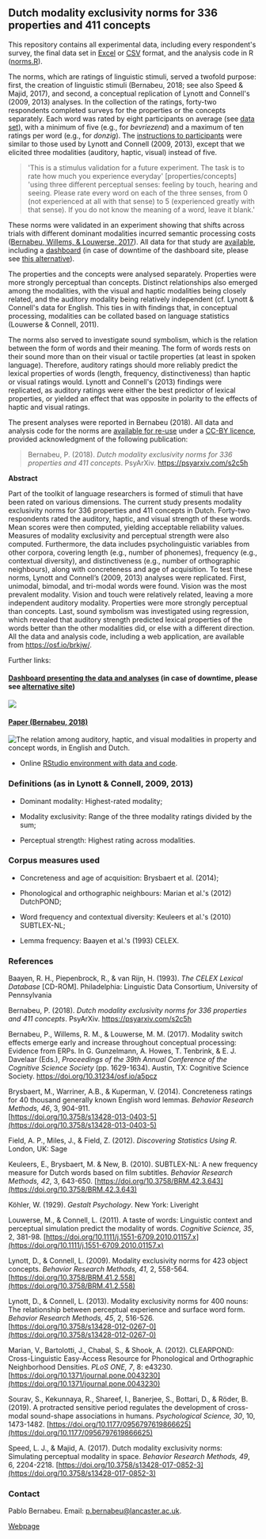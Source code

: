 ## Dutch modality exclusivity norms for 336 properties and 411 concepts

This repository contains all experimental data, including every respondent's survey, the final data set in [Excel](https://github.com/pablobernabeu/Modality-exclusivity-norms-747-Dutch-English-replication/blob/master/norms.xlsx) or [CSV](https://github.com/pablobernabeu/Modality-exclusivity-norms-747-Dutch-English-replication/blob/master/all.csv) format, and the analysis code in R ([norms.R](https://github.com/pablobernabeu/Modality-exclusivity-norms-747-Dutch-English-replication/blob/master/norms.R)).

The norms, which are ratings of linguistic stimuli, served a twofold purpose: first, the creation of linguistic stimuli (Bernabeu, 2018; see also Speed & Majid, 2017), and second, a conceptual replication of Lynott and Connell's (2009, 2013) analyses. In the collection of the ratings, forty-two respondents completed surveys for the properties or the concepts separately. Each word was rated by eight participants on average (see [data set](https://osf.io/ge7pn/)), with a minimum of five (e.g., for *bevriezend*) and a maximum of ten ratings per word (e.g., for *donzig*). The [instructions to participants](https://osf.io/ungey/) were similar to those used by Lynott and Connell (2009, 2013), except that we elicited three modalities (auditory, haptic, visual) instead of five.

> <span style = "font-size: 14px;"> 'This is a stimulus validation for a future experiment. The task is to rate how much you experience everyday' [properties/concepts] 'using three different perceptual senses: feeling by touch, hearing and seeing. Please rate every word on each of the three senses, from 0 (not experienced at all with that sense) to 5 (experienced greatly with that sense). If you do not know the meaning of a word, leave it blank.' </span>

These norms were validated in an experiment showing that shifts across trials with different dominant modalities incurred semantic processing costs ([Bernabeu, Willems, & Louwerse, 2017](https://doi.org/10.31234/osf.io/a5pcz)). All data for that study are [available](https://osf.io/97unm/wiki/home/), including a [dashboard](https://pablobernabeu.shinyapps.io/ERP-waveform-visualization_CMS-experiment/) (in case of downtime of the dashboard site, please see [this alternative](https://mybinder.org/v2/gh/pablobernabeu/Modality-switch-effects-emerge-early-and-increase-throughout-conceptual-processing/master?urlpath=shiny/Shiny-app/)).

The properties and the concepts were analysed separately. Properties were more strongly perceptual than concepts. Distinct relationships also emerged among the modalities, with the visual and haptic modalities being closely related, and the auditory modality being relatively independent (cf. Lynott & Connell's data for English. This ties in with findings that, in conceptual processing, modalities can be collated based on language statistics (Louwerse & Connell, 2011).

The norms also served to investigate sound symbolism, which is the relation between the form of words and their meaning. The form of words rests on their sound more than on their visual or tactile properties (at least in spoken language). Therefore, auditory ratings should more reliably predict the lexical properties of words (length, frequency, distinctiveness) than haptic or visual ratings would. Lynott and Connell's (2013) findings were replicated, as auditory ratings were either the best predictor of lexical properties, or yielded an effect that was opposite in polarity to the effects of haptic and visual ratings.

The present analyses were reported in Bernabeu (2018). All data and analysis code for the norms are [available for re-use](https://osf.io/brkjw/wiki/home/) under a [CC-BY licence](https://creativecommons.org/licenses/by/4.0/), provided acknowledgment of the following publication:

> <span style = "font-size: 14.1px;"> Bernabeu, P. (2018). *Dutch modality exclusivity norms for 336 properties and 411 concepts*. PsyArXiv. https://psyarxiv.com/s2c5h </span>


**Abstract**

Part of the toolkit of language researchers is formed of stimuli that have been rated on various dimensions. The current study presents modality exclusivity norms for 336 properties and 411 concepts in Dutch. Forty-two respondents rated the auditory, haptic, and visual strength of these words. Mean scores were then computed, yielding acceptable reliability values. Measures of modality exclusivity and perceptual strength were also computed. Furthermore, the data includes psycholinguistic variables from other corpora, covering length (e.g., number of phonemes), frequency (e.g., contextual diversity), and distinctiveness (e.g., number of orthographic neighbours), along with concreteness and age of acquisition. To test these norms, Lynott and Connell’s (2009, 2013) analyses were replicated. First, unimodal, bimodal, and tri-modal words were found. Vision was the most prevalent modality. Vision and touch were relatively related, leaving a more independent auditory modality. Properties were more strongly perceptual than concepts. Last, sound symbolism was investigated using regression, which revealed that auditory strength predicted lexical properties of the words better than the other modalities did, or else with a different direction. All the data and analysis code, including a web application, are available from https://osf.io/brkjw/.

Further links:

#### [**Dashboard presenting the data and analyses**](https://pablobernabeu.shinyapps.io/dutch-modality-exclusivity-norms/) (in case of downtime, please see [alternative site](https://pablobernabeu.github.io/dashboards/Dutch-modality-exclusivity-norms/d.html))
 
![](https://i.imgur.com/gS1vpcM.gif)

#### [**Paper (Bernabeu, 2018)**](https://psyarxiv.com/s2c5h)

![The relation among auditory, haptic, and visual modalities in property and concept words, in English and Dutch.](https://raw.githubusercontent.com/pablobernabeu/Modality-exclusivity-norms-747-Dutch-English-replication/master/allfour_lowres.png)

- Online [RStudio environment with data and code](https://mybinder.org/v2/gh/pablobernabeu/Modality-exclusivity-norms-747-Dutch-English-replication/master?urlpath=rstudio).


### **Definitions** (as in Lynott & Connell, 2009, 2013)

- Dominant modality: Highest-rated modality;

- Modality exclusivity: Range of the three modality ratings divided by the sum;

- Perceptual strength: Highest rating across modalities.


### Corpus measures used

* Concreteness and age of acquisition: Brysbaert et al. (2014);

* Phonological and orthographic neighbours: Marian et al.'s (2012) DutchPOND;

* Word frequency and contextual diversity: Keuleers et al.'s (2010) SUBTLEX-NL;

* Lemma frequency: Baayen et al.'s (1993) CELEX.


### References

Baayen, R. H., Piepenbrock, R., & van Rijn, H. (1993). *The CELEX Lexical Database* [CD-ROM]. Philadelphia: Linguistic Data Consortium, University of Pennsylvania

Bernabeu, P. (2018). *Dutch modality exclusivity norms for 336 properties and 411 concepts*. PsyArXiv. https://psyarxiv.com/s2c5h

Bernabeu, P., Willems, R. M., & Louwerse, M. M. (2017). Modality switch effects emerge early and increase throughout conceptual processing: Evidence from ERPs. In G. Gunzelmann, A. Howes,  T. Tenbrink, & E. J. Davelaar (Eds.), *Proceedings of the 39th Annual Conference of the Cognitive Science Society* (pp. 1629-1634). Austin, TX: Cognitive Science Society. https://doi.org/10.31234/osf.io/a5pcz

Brysbaert, M., Warriner, A.B., & Kuperman, V. (2014). Concreteness ratings for 40 thousand generally known English word lemmas. *Behavior Research Methods, 46*, 3, 904-911. <br>
[https://doi.org/10.3758/s13428-013-0403-5](https://doi.org/10.3758/s13428-013-0403-5)

Field, A. P., Miles, J., & Field, Z. (2012). *Discovering Statistics Using R*. London, UK: Sage

Keuleers, E., Brysbaert, M. & New, B. (2010). SUBTLEX-NL: A new frequency measure for Dutch words based on film subtitles. *Behavior Research Methods, 42*, 3, 643-650. [https://doi.org/10.3758/BRM.42.3.643](https://doi.org/10.3758/BRM.42.3.643)

K&ouml;hler, W. (1929). *Gestalt Psychology*. New York: Liveright

Louwerse, M., & Connell, L. (2011). A taste of words: Linguistic context and perceptual simulation predict the modality of words. *Cognitive Science, 35*, 2, 381-98. [https://doi.org/10.1111/j.1551-6709.2010.01157.x](https://doi.org/10.1111/j.1551-6709.2010.01157.x)

Lynott, D., & Connell, L. (2009). Modality exclusivity norms for 423 object concepts. *Behavior Research Methods, 41*, 2, 558-564. [https://doi.org/10.3758/BRM.41.2.558](https://doi.org/10.3758/BRM.41.2.558)

Lynott, D., & Connell, L. (2013). Modality exclusivity norms for 400 nouns: The relationship between perceptual experience and surface word form. *Behavior Research Methods, 45*, 2, 516-526. <br>
[https://doi.org/10.3758/s13428-012-0267-0](https://doi.org/10.3758/s13428-012-0267-0)

Marian, V., Bartolotti, J., Chabal, S., & Shook, A. (2012). CLEARPOND: Cross-Linguistic Easy-Access Resource for Phonological and Orthographic Neighborhood Densities. *PLoS ONE, 7*, 8: e43230. <br>
[https://doi.org/10.1371/journal.pone.0043230](https://doi.org/10.1371/journal.pone.0043230)

Sourav, S., Kekunnaya, R., Shareef, I., Banerjee, S., Bottari, D., & R&ouml;der, B. (2019). A protracted sensitive period regulates the development of cross-modal sound-shape associations in humans. *Psychological Science, 30*, 10, 1473-1482. [https://doi.org/10.1177/0956797619866625](https://doi.org/10.1177/0956797619866625)

Speed, L. J., & Majid, A. (2017). Dutch modality exclusivity norms: Simulating perceptual modality in space. *Behavior Research Methods, 49*, 6, 2204-2218. [https://doi.org/10.3758/s13428-017-0852-3](https://doi.org/10.3758/s13428-017-0852-3)


### Contact

Pablo Bernabeu. Email: p.bernabeu@lancaster.ac.uk.

[Webpage](http://www.research.lancs.ac.uk/portal/en/people/pablo-de-juan-bernabeu)

